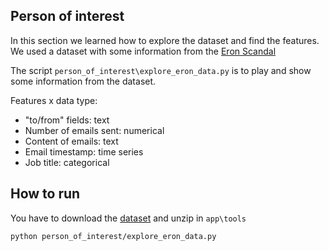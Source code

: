 ## Person of interest

In this section we learned how to explore the dataset and find the features.
We used a dataset with some information from the [Eron Scandal](https://en.wikipedia.org/wiki/Enron_scandal)

The script `person_of_interest\explore_eron_data.py` is to play and show some information from the dataset.

Features x data type:
 - "to/from" fields: text
 - Number of emails sent: numerical
 - Content of emails: text
 - Email timestamp: time series
 - Job title: categorical
 

## How to run
You have to download the [dataset](https://www.cs.cmu.edu/~enron/enron_mail_20150507.tar.gz) and unzip in `app\tools`

```
python person_of_interest/explore_eron_data.py 
```